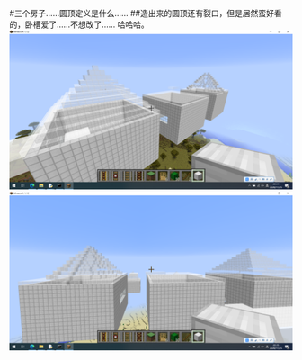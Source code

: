 #三个房子……圆顶定义是什么……
##造出来的圆顶还有裂口，但是居然蛮好看的，卧槽爱了……不想改了……
哈哈哈。
![alt text](https://github.com/ophwsjtu18/ohw20f/blob/main/chenxuetao/20201118assignment/%E5%B1%8F%E5%B9%95%E6%88%AA%E5%9B%BE(570).png "三个房子")
![alt text](https://github.com/ophwsjtu18/ohw20f/blob/main/chenxuetao/20201118assignment/%E5%B1%8F%E5%B9%95%E6%88%AA%E5%9B%BE(571).png "圆顶……")
